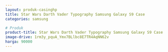 ```yaml
---
layout: produk-casinghp
title: Star Wars Darth Vader Typography Samsung Galaxy S9 Case
categories: samsung

# Produk
product-title: Star Wars Darth Vader Typography Samsung Galaxy S9 Case
image-drive: 1rm3y_pquA_Ymx7BLlbc8E7TR4AqNN62v
harga: 90000
---
```

